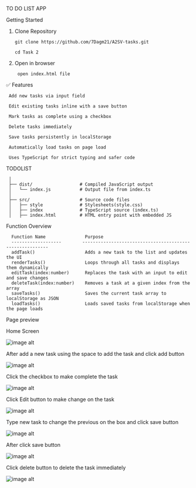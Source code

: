 TO DO LIST APP 

Getting Started

1. Clone Repository

       git clone https://github.com/7Dagm21/A2SV-tasks.git

       cd Task 2

3. Open in browser
   
        open index.html file

		 
✅ Features

     Add new tasks via input field

     Edit existing tasks inline with a save button

     Mark tasks as complete using a checkbox

     Delete tasks immediately

     Save tasks persistently in localStorage

     Automatically load tasks on page load

     Uses TypeScript for strict typing and safer code


TODOLIST
 
     │
     ├── dist/                  # Compiled JavaScript output
     │   └── index.js           # Output file from index.ts
     │
     ├── src/                   # Source code files
     │   ├── style              # Stylesheets(style.css)
     │   ├── index              # TypeScript source (index.ts)
     │   ├── index.html         # HTML entry point with embedded JS

Function Overview

      Function Name               Purpose                                                   
      -------------------        --------------------------------------------------------- 
      addTask()                   Adds a new task to the list and updates the UI            
      renderTasks()               Loops through all tasks and displays them dynamically     
      editTask(index:number)      Replaces the task with an input to edit and save changes  
      deleteTask(index:number)    Removes a task at a given index from the array            
      saveTasks()                 Saves the current task array to localStorage as JSON    
      loadTasks()                 Loads saved tasks from localStorage when the page loads 

Page preview

Home Screen


![image alt](https://github.com/7Dagm21/A2SV-tasks/blob/5379ede598162fced3bd8521454ae2f1e3d0b509/Task%202/first.png)


After add a new task using the space to add the task and click add button


![image alt](https://github.com/7Dagm21/A2SV-tasks/blob/5379ede598162fced3bd8521454ae2f1e3d0b509/Task%202/second.png)


Click the checkbox to make complete the task


![image alt](https://github.com/7Dagm21/A2SV-tasks/blob/5379ede598162fced3bd8521454ae2f1e3d0b509/Task%202/third.png)


Click Edit button to make change on the task


![image alt](https://github.com/7Dagm21/A2SV-tasks/blob/5379ede598162fced3bd8521454ae2f1e3d0b509/Task%202/fourth.png)


Type new task to change the previous on the box and click save button


![image alt](https://github.com/7Dagm21/A2SV-tasks/blob/5379ede598162fced3bd8521454ae2f1e3d0b509/Task%202/fifth.png)


After click save button


![image alt](https://github.com/7Dagm21/A2SV-tasks/blob/5379ede598162fced3bd8521454ae2f1e3d0b509/Task%202/six.png)


Click delete button to delete the task immediately


![image alt](https://github.com/7Dagm21/A2SV-tasks/blob/5379ede598162fced3bd8521454ae2f1e3d0b509/Task%202/seventh.png)
